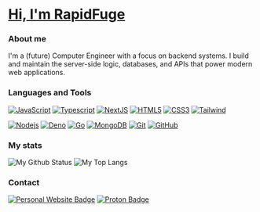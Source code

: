  # <a href="https://github.com/rapidfuge">Hi, I'm RapidFuge</a>
### About me
I'm a (future) Computer Engineer with a focus on backend systems. I build and maintain the server-side logic, databases, and APIs that power modern web applications.

### Languages and Tools
[![JavaScript](https://img.shields.io/badge/-JavaScript-black?style=flat-square&logo=javascript&link=https://github.com/rapidfuge)](https://github.com/rapidfuge) 
[![Typescript](https://img.shields.io/badge/-TypeScript-black?style=flat-square&logo=typescript&link=https://github.com/rapidfuge)](https://github.com/rapidfuge) 
[![NextJS](https://img.shields.io/badge/-NextJS-black?style=flat-square&logo=nextdotjs&link=https://github.com/rapidfuge)](https://github.com/rapidfuge)
[![HTML5](https://img.shields.io/badge/-HTML5-E34F26?style=flat-square&logo=html5&logoColor=white&link=https://github.com/rapidfuge)](https://github.com/rapidfuge) 
[![CSS3](https://img.shields.io/badge/-CSS3-1572B6?style=flat-square&logo=css3&link=https://github.com/rapidfuge)](https://github.com/rapidfuge) 
[![Tailwind](https://img.shields.io/badge/-Tailwind-14b8a6?style=flat-square&logo=tailwindcss&link=https://github.com/rapidfuge)](https://github.com/rapidfuge)

[![Nodejs](https://img.shields.io/badge/-Nodejs-black?style=flat-square&logo=Node.js&link=https://github.com/rapidfuge)](https://github.com/rapidfuge)
[![Deno](https://img.shields.io/badge/-Deno-black?style=flat-square&logo=deno&link=https://github.com/rapidfuge)](https://github.com/rapidfuge)
[![Go](https://img.shields.io/badge/-Go-black?style=flat-square&logo=go&link=https://github.com/rapidfuge)](https://github.com/rapidfuge)
[![MongoDB](https://img.shields.io/badge/-MongoDB-black?style=flat-square&logo=mongodb&link=https://github.com/rapidfuge)](https://github.com/rapidfuge)
[![Git](https://img.shields.io/badge/-Git-black?style=flat-square&logo=git&link=https://github.com/rapidfuge)](https://github.com/rapidfuge) 
[![GitHub](https://img.shields.io/badge/-GitHub-181717?style=flat-square&logo=github&link=https://github.com/rapidfuge)](https://github.com/rapidfuge)

### My stats
![My Github Status](https://github-readme-stats.vercel.app/api?username=RapidFuge&show_icons=true&hide_border=true&theme=github_dark)
![My Top Langs](https://github-readme-stats.vercel.app/api/top-langs/?username=rapidfuge&layout=compact&theme=github_dark&hide_border=true)

### Contact
[![Personal Website Badge](https://img.shields.io/website-up-down-green-red/https/fuge.dev?style=flat-square&logo=local&logoColor=white)](https://fuge.dev)
[![Proton Badge](https://img.shields.io/badge/-rapid@fuge.dev-7C4DFF?style=flat-square&logo=ProtonMail&logoColor=white&link=mailto:rapid@fuge.dev)](mailto:rapid@fuge.dev)

<!-- <p align="center"> 
#   Visitor count<br>
#   <img src="https://profile-counter.glitch.me/rapidfuge/count.svg" />
# </p>
-->
